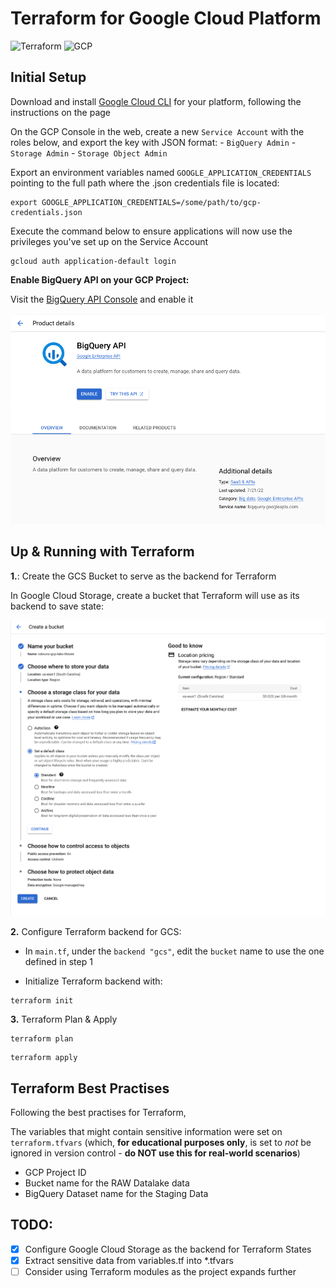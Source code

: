 # Terraform for Google Cloud Platform

![Terraform](https://img.shields.io/badge/Terraform-1.4-black?style=flat&logo=terraform&logoColor=white&labelColor=573EDA)
![GCP](https://img.shields.io/badge/Google_Cloud-3772FF?style=flat&logo=googlecloud&logoColor=white&labelColor=3772FF)


## Initial Setup

Download and install [Google Cloud CLI](https://cloud.google.com/sdk/docs/install-sdk) for your platform, following the instructions on the page

On the GCP Console in the web, create a new `Service Account` with the roles below, and export the key with JSON format:
    - `BigQuery Admin`
    - `Storage Admin`
    - `Storage Object Admin`

Export an environment variables named `GOOGLE_APPLICATION_CREDENTIALS` pointing to the full path where the .json credentials file is located:

```shell
export GOOGLE_APPLICATION_CREDENTIALS=/some/path/to/gcp-credentials.json
```

Execute the command below to ensure applications will now use the privileges you've set up on the Service Account

```shell
gcloud auth application-default login
```

**Enable BigQuery API on your GCP Project:**

Visit the [BigQuery API Console](https://console.developers.google.com/apis/api/bigquery.googleapis.com/overview) and enable it

![gcp-bigquery-api](https://github.com/iobruno/data-engineering-zoomcamp/blob/master/assets/week1_gcp_bigquery_api.png)


## Up & Running with Terraform

**1.**: Create the GCS Bucket to serve as the backend for Terraform

In Google Cloud Storage, create a bucket that Terraform will use as its backend to save state:

![tfstate-gcp-bucket](https://github.com/iobruno/data-engineering-zoomcamp/blob/master/assets/week1_tfstate_gcp_bucket.png)


**2.** Configure Terraform backend for GCS:

- In `main.tf`, under the `backend "gcs"`, edit the `bucket` name to use the one defined in step 1

- Initialize Terraform backend with:
```shell
terraform init
```

**3.** Terraform Plan & Apply

```shell
terraform plan
```

```shell
terraform apply
```

## Terraform Best Practises

Following the best practises for Terraform,

The variables that might contain sensitive information were set on `terraform.tfvars` (which, **for educational purposes only**, is set to *not* be ignored in version control - **do NOT use this for real-world scenarios**)

- GCP Project ID
- Bucket name for the RAW Datalake data
- BigQuery Dataset name for the Staging Data

## TODO:
- [x] Configure Google Cloud Storage as the backend for Terraform States
- [x] Extract sensitive data from variables.tf into *.tfvars
- [ ] Consider using Terraform modules as the project expands further
